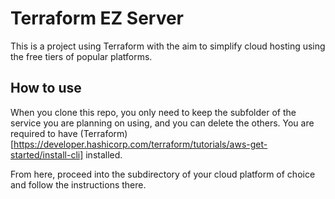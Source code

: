 # Terraform EZ Server

This is a project using Terraform with the aim to simplify cloud hosting using the free tiers of popular platforms.

## How to use

When you clone this repo, you only need to keep the subfolder of the service you are planning on using, and you can delete the others.
You are required to have (Terraform)[https://developer.hashicorp.com/terraform/tutorials/aws-get-started/install-cli] installed.

From here, proceed into the subdirectory of your cloud platform of choice and follow the instructions there.